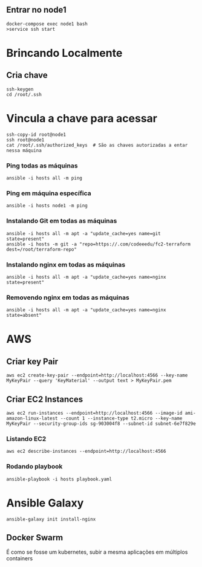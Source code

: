 
## Entrar no node1


```
docker-compose exec node1 bash
>service ssh start
```

# Brincando Localmente

## Cria chave
```
ssh-keygen
cd /root/.ssh
```

# Vincula a chave para acessar
```
ssh-copy-id root@node1
ssh root@node1
cat /root/.ssh/authorized_keys  # São as chaves autorizadas a entar nessa máquina
```


### Ping todas as máquinas

```
ansible -i hosts all -m ping
```

### Ping em máquina específica
```
ansible -i hosts node1 -m ping
```

### Instalando Git em todas as máquinas
```
ansible -i hosts all -m apt -a "update_cache=yes name=git state=present"
ansible -i hosts -m git -a "repo=https://.com/codeeedu/fc2-terraform dest=/root/terraform-repo"
```

### Instalando nginx em todas as máquinas
```
ansible -i hosts all -m apt -a "update_cache=yes name=nginx state=present"
```

### Removendo nginx em todas as máquinas
```
ansible -i hosts all -m apt -a "update_cache=yes name=nginx state=absent"
```

# AWS

## Criar key Pair
```
aws ec2 create-key-pair --endpoint=http://localhost:4566 --key-name MyKeyPair --query 'KeyMaterial' --output text > MyKeyPair.pem
```

## Criar EC2 Instances
```
aws ec2 run-instances --endpoint=http://localhost:4566 --image-id ami-amazon-linux-latest --count 1 --instance-type t2.micro --key-name MyKeyPair --security-group-ids sg-903004f8 --subnet-id subnet-6e7f829e
```

### Listando EC2
```
aws ec2 describe-instances --endpoint=http://localhost:4566
```

### Rodando playbook

```
ansible-playbook -i hosts playbook.yaml
```

# Ansible Galaxy

```
ansible-galaxy init install-nginx
```

## Docker Swarm
É como se fosse um kubernetes, subir a mesma aplicações em múltiplos containers
